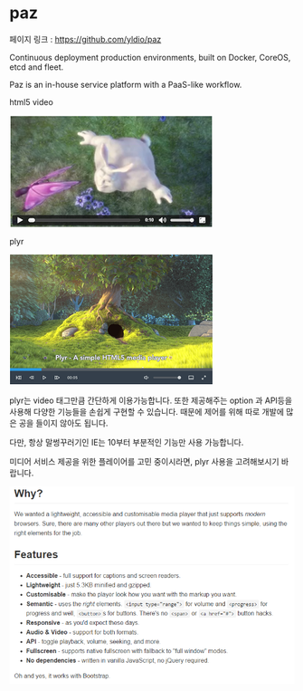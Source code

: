 # paz

페이지 링크 : https://github.com/yldio/paz

Continuous deployment production environments, built on Docker, CoreOS, etcd and fleet.

Paz is an in-house service platform with a PaaS-like workflow.

html5 video

![이미지](../img/005$13$01.PNG)

plyr

![이미지](../img/005$13$02.PNG)

plyr는 video 태그만큼 간단하게 이용가능합니다. 또한 제공해주는 option 과 API등을 사용해 
다양한 기능들을 손쉽게 구현할 수 있습니다. 때문에 제어를 위해 따로 개발에 많은 공을 들이지 않아도 됩니다.

다만, 항상 말썽꾸러기인 IE는 10부터 부분적인 기능만 사용 가능합니다. 

미디어 서비스 제공을 위한 플레이어를 고민 중이시라면, plyr 사용을 고려해보시기 바랍니다.

![이미지](../img/005$13$03.PNG)

